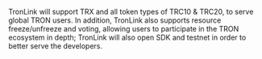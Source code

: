 TronLink will support TRX and all token types of TRC10 & TRC20, to serve global TRON users. In addition, TronLink also supports resource freeze/unfreeze and voting, allowing users to participate in the TRON ecosystem in depth; TronLink will also open SDK and testnet in order to better serve the developers.

